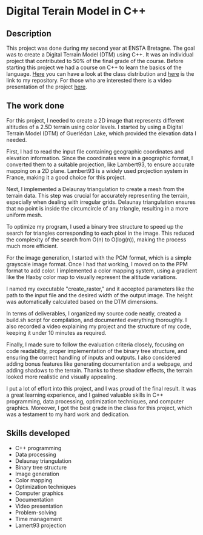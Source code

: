 # Digital Terain Model in C++

## Description

This project was done during my second year at ENSTA Bretagne. The goal was to create a Digital Terrain Model (DTM) using C++.
It was an individual project that contributed to 50% of the final grade of the course.
Before starting this project we had a course on C++ to learn the basics of the language.
[Here](https://simon-rohou.fr/cours/c++/index.php) you can have a look at the class distribution and [here](https://github.com/ArneMinem/Projet_Cpp) is the link to my repository. For those who are interested there is a video presentation of the project [here](https://youtu.be/AH8jv9s0MrI).

## The work done

For this project, I needed to create a 2D image that represents different altitudes of a 2.5D terrain using color levels. I started by using a Digital Terrain Model (DTM) of Guerlédan Lake, which provided the elevation data I needed.

First, I had to read the input file containing geographic coordinates and elevation information. Since the coordinates were in a geographic format, I converted them to a suitable projection, like Lambert93, to ensure accurate mapping on a 2D plane. Lambert93 is a widely used projection system in France, making it a good choice for this project.

Next, I implemented a Delaunay triangulation to create a mesh from the terrain data. This step was crucial for accurately representing the terrain, especially when dealing with irregular grids. Delaunay triangulation ensures that no point is inside the circumcircle of any triangle, resulting in a more uniform mesh.

To optimize my program, I used a binary tree structure to speed up the search for triangles corresponding to each pixel in the image. This reduced the complexity of the search from O(n) to O(log(n)), making the process much more efficient.

For the image generation, I started with the PGM format, which is a simple grayscale image format. Once I had that working, I moved on to the PPM format to add color. I implemented a color mapping system, using a gradient like the Haxby color map to visually represent the altitude variations.

I named my executable "create_raster," and it accepted parameters like the path to the input file and the desired width of the output image. The height was automatically calculated based on the DTM dimensions.

In terms of deliverables, I organized my source code neatly, created a build.sh script for compilation, and documented everything thoroughly. I also recorded a video explaining my project and the structure of my code, keeping it under 10 minutes as required.

Finally, I made sure to follow the evaluation criteria closely, focusing on code readability, proper implementation of the binary tree structure, and ensuring the correct handling of inputs and outputs. I also considered adding bonus features like generating documentation and a webpage, and adding shadows to the terrain. Thanks to these shadow effects, the terrain looked more realistic and visually appealing.

I put a lot of effort into this project, and I was proud of the final result. It was a great learning experience, and I gained valuable skills in C++ programming, data processing, optimization techniques, and computer graphics.
Moreover, I got the best grade in the class for this project, which was a testament to my hard work and dedication.

## Skills developed

- C++ programming
- Data processing
- Delaunay triangulation
- Binary tree structure
- Image generation
- Color mapping
- Optimization techniques
- Computer graphics
- Documentation
- Video presentation
- Problem-solving
- Time management
- Lamert93 projection